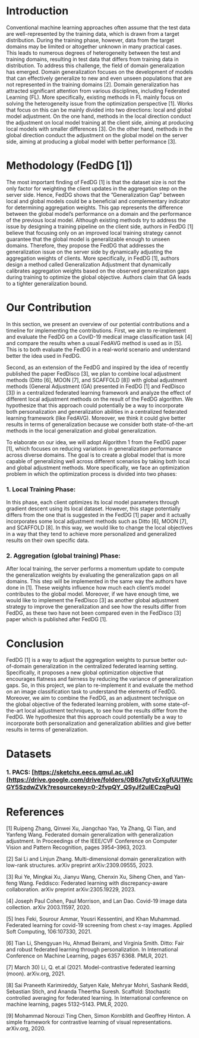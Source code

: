 # Introduction
Conventional machine learning approaches often assume that the test data are well-represented by the training data, which is drawn from a target distribution. During the training phase, however, data from the target domains may be limited or altogether unknown in many practical cases. This leads to numerous degrees of heterogeneity between the test and training domains, resulting in test data that differs from training data in distribution. To address this challenge, the field of domain generalization has emerged. Domain generalization focuses on the development of models that can effectively generalize to new and even unseen populations that are not represented in the training domains [2].
Domain generalization has attracted significant attention from various disciplines, including Federated Learning (FL). More specifically, existing methods in FL mainly focus on solving the heterogeneity issue from the optimization perspective [1]. Works that focus on this can be mainly divided into two directions: local and global model adjustment. On the one hand, methods in the local direction conduct the adjustment on local model training at the client side, aiming at producing local models with smaller differences [3]. On the other hand, methods in the global direction conduct the adjustment on the global model on the server side, aiming at producing a global model with better performance [3].

# Methodology (FedDG [1])
The most important finding of FedDG [1] is that the dataset size is not the only factor for weighting the client updates in the aggregation step on the server side. Hence, FedDG shows that the ”Generalization Gap” between local and global models could be a beneficial and complementary indicator for determining aggregation weights. This gap represents the difference between the global model’s performance on a domain and the performance of the previous local model. Although existing methods try to address the issue by designing a training pipeline on the client side, authors in FedDG [1] believe that focusing only on an improved local training strategy cannot guarantee that the global model is generalizable enough to unseen domains. Therefore, they propose the FedDG that addresses the generalization issue on the server side by dynamically adjusting the aggregation weights of clients. More specifically, in FedDG [1], authors design a method called Generalization Adjustment that dynamically calibrates aggregation weights based on the observed generalization gaps during training to optimize the global objective. Authors claim that GA leads to a tighter generalization bound.

# Our Contribution
In this section, we present an overview of our potential contributions and a timeline for implementing the contributions. First, we aim to re-implement and evaluate the FedDG on a CovID-19 medical image classification task [4] and compare the results when a usual FedAVG method is used as in [5]. This is to both evaluate the FedDG in a real-world scenario and understand
better the idea used in FedDG. 

Second, as an extension of the FedDG and inspired by the idea of recently published the paper FedDisco [3], we plan to combine local adjustment methods (Ditto [6], MOON [7], and SCAFFOLD [8]) with global adjustment methods (General Adjustment (GA) presented in FedDG [1] and FedDisco [3]) in a centralized federated learning framework and analyze the effect of different local adjustment methods on the result of the FedDG algorithm. We hypothesize that this approach could potentially be a way to incorporate both personalization and generalization abilities in a centralized federated learning framework (like FedAVG). Moreover, we think it could give better results in terms of generalization because we consider both state-of-the-art methods in the local generalization and global generalization.

To elaborate on our idea, we will adopt Algorithm 1 from the FedDG paper [1], which focuses on reducing variations in generalization performance across diverse domains. The goal is to create a global model that is more capable of generalizing well across different scenarios by taking both local and global adjustment methods. More specifically, we face an optimization problem in which the optimization process is divided into two phases: 

### 1. Local Training Phase: 
In this phase, each client optimizes its local model parameters through gradient descent using its local dataset. However, this stage potentially differs from the one that is suggested in the FedDG [1] paper and it actually incorporates some local adjustment methods such as Ditto [6], MOON [7], and SCAFFOLD [8]. In this way, we would like to change the local objectives in a way that they tend to achieve more personalized and generalized results on their own specific data. 

### 2. Aggregation (global training) Phase:
After local training, the server performs a momentum update to compute the generalization weights by evaluating the generalization gaps on all domains. This step will be implemented in the same way the authors have done in [1]. These weights influence how much each client’s model contributes to the global model. Moreover, if we have enough time, we would like to implement the FedDisco [3] as another global adjustment strategy to improve the generalization and see how the results differ from FedDG, as these two have not been compared even in the FedDisco [3] paper which is published after FedDG [1].


# Conclusion
FedDG [1] is a way to adjust the aggregation weights to pursue better out-of-domain generalization in the centralized federated learning setting. Specifically, it proposes a new global optimization objective that encourages flatness and fairness by reducing the variance of generalization gaps. So, in this project, we plan to re-implement it and evaluate the method on an image classification task to understand the elements of FedDG. Moreover, we aim to combine the FedDG, as an adjustment technique on the global objective of the federated learning problem, with some state-of-the-art local adjustment techniques, to see how the results differ from the FedDG. We hypothesize that this approach could potentially be a way to incorporate both personalization and generalization abilities and give better results in terms of generalization.


# Datasets
### 1. PACS: [https://sketchx.eecs.qmul.ac.uk](https://drive.google.com/drive/folders/0B6x7gtvErXgfUU1WcGY5SzdwZVk?resourcekey=0-2fvpQY_QSyJf2uIECzqPuQ)

# References
[1] Ruipeng Zhang, Qinwei Xu, Jiangchao Yao, Ya Zhang, Qi Tian, and Yanfeng Wang. Federated domain generalization with generalization adjustment. In Proceedings of the IEEE/CVF Conference on Computer Vision and Pattern Recognition, pages 3954–3963, 2023.

[2] Sai Li and Linjun Zhang. Multi-dimensional domain generalization with low-rank structures. arXiv preprint arXiv:2309.09555, 2023.

[3] Rui Ye, Mingkai Xu, Jianyu Wang, Chenxin Xu, Siheng Chen, and Yan-feng Wang. Feddisco: Federated learning with discrepancy-aware collaboration. arXiv preprint arXiv:2305.19229, 2023.

[4] Joseph Paul Cohen, Paul Morrison, and Lan Dao. Covid-19 image data collection. arXiv 2003.11597, 2020.

[5] Ines Feki, Sourour Ammar, Yousri Kessentini, and Khan Muhammad. Federated learning for covid-19 screening from chest x-ray images. Applied Soft Computing, 106:107330, 2021.

[6] Tian Li, Shengyuan Hu, Ahmad Beirami, and Virginia Smith. Ditto: Fair and robust federated learning through personalization. In International Conference on Machine Learning, pages 6357 6368. PMLR, 2021.

[7] March 30) Li, Q. et.al (2021. Model-contrastive federated learning (moon). arXiv.org, 2021.

[8] Sai Praneeth Karimireddy, Satyen Kale, Mehryar Mohri, Sashank Reddi, Sebastian Stich, and Ananda Theertha Suresh. Scaffold: Stochastic controlled averaging for federated learning. In International conference on machine learning, pages 5132–5143. PMLR, 2020.

[9] Mohammad Norouzi Ting Chen, Simon Kornblith and Geoffrey Hinton. A simple framework for contrastive learning of visual representations. arXiv.org, 2020.

